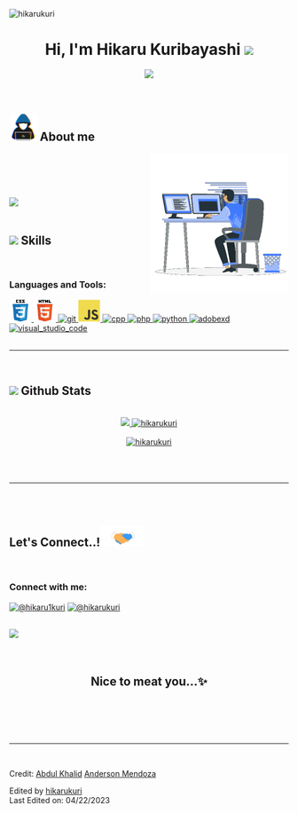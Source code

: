 
<p align="left"> <img src="https://komarev.com/ghpvc/?username=hikarukuri&label=Profile%20views&color=0e75b6&style=flat" alt="hikarukuri" /> </p>
<h1 align="center"><b>Hi, I'm Hikaru Kuribayashi </b><img src="https://media.giphy.com/media/hvRJCLFzcasrR4ia7z/giphy.gif" width="35"></h1>

<p align="center">
  <a href="https://github.com/DenverCoder1/readme-typing-svg"><img src="https://readme-typing-svg.herokuapp.com?font=Time+New+Roman&color=cyan&size=25&center=true&vCenter=true&width=600&height=100&lines=Assalamu+Alaikum+Warahmatullah..;Self-taught+Front-End+Developer,;SSH+School+Student/Snowboarder,;Active+Learner/Researcher,;Love+to+learn+new+stuffs+:)"></a>
</p>


<br>



	
## <picture><img src = "https://github.com/0xAbdulKhalid/0xAbdulKhalid/raw/main/assets/mdImages/about_me.gif" width = 50px></picture> **About me**

<picture> <img align="right" src="https://github.com/0xAbdulKhalid/0xAbdulKhalid/raw/main/assets/mdImages/Right_Side.gif" width = 250px></picture>

<br>


<br><br>

<img src="https://user-images.githubusercontent.com/73097560/115834477-dbab4500-a447-11eb-908a-139a6edaec5c.gif"><br><br>

## <img src="https://media2.giphy.com/media/QssGEmpkyEOhBCb7e1/giphy.gif?cid=ecf05e47a0n3gi1bfqntqmob8g9aid1oyj2wr3ds3mg700bl&rid=giphy.gif" width ="25"><b> Skills</b>
<br>
<!-- LENGUAJES Y HERRAMIENTAS -->
<h3 align="left">Languages and Tools:</h3>
<p align="left">
	<a href="https://www.w3schools.com/css/" target="_blank" rel="noreferrer">
		<img src="https://raw.githubusercontent.com/devicons/devicon/master/icons/css3/css3-original-wordmark.svg" alt="css3" width="40" height="40"/>
	</a>
	<a href="https://www.w3.org/html/" target="_blank" rel="noreferrer">
		<img src="https://raw.githubusercontent.com/devicons/devicon/master/icons/html5/html5-original-wordmark.svg" alt="html5" width="40" height="40"/>
	</a>
	<a href="https://git-scm.com/" target="_blank" rel="noreferrer">
		<img src="https://www.vectorlogo.zone/logos/git-scm/git-scm-icon.svg" alt="git" width="40" height="40"/>
	</a>
	<a href="https://developer.mozilla.org/en-US/docs/Web/JavaScript" target="_blank" rel="noreferrer">
		<img src="https://raw.githubusercontent.com/devicons/devicon/master/icons/javascript/javascript-original.svg" alt="javascript" width="40" height="40"/>
	</a>
	<a href="https://isocpp.org/" target="_blank" rel="noreferrer">
		<img src="https://upload.wikimedia.org/wikipedia/commons/1/18/ISO_C%2B%2B_Logo.svg" alt="cpp" width="40" height="40"/>
	</a>
	<a href="https://www.php.net/" target="_blank" rel="noreferrer">
		<img src="https://www.php.net/images/logos/new-php-logo.svg" alt="php" width="40" height="40"/>
	</a>
	<a href="https://python.org/" target="_blank" rel="noreferrer">
		<img src="https://s3.dualstack.us-east-2.amazonaws.com/pythondotorg-assets/media/files/python-logo-only.svg" alt="python" width="40" height="40"/>
	</a>
	<a href="https://helpx.adobe.com/xd/get-started.html" target="_blank" rel="noreferrer">
		<img src="https://upload.wikimedia.org/wikipedia/commons/c/c2/Adobe_XD_CC_icon.svg" alt="adobexd" width="40" height="40"/>
	</a>
	<a href="https://code.visualstudio.com/" target="_blank" rel="noreferrer">
		<img src="https://upload.wikimedia.org/wikipedia/commons/thumb/9/9a/Visual_Studio_Code_1.35_icon.svg/2048px-Visual_Studio_Code_1.35_icon.svg.png" alt="visual_studio_code" width="40" height="40"/>
	</a
		</p>


<br>
<br>

-----

<br>


## <img src="https://media.giphy.com/media/iY8CRBdQXODJSCERIr/giphy.gif" width="35"><b> Github Stats </b>
<br>

<div align="center">

<a href="https://github.com/hikarukuri/">
  <img src="https://github-readme-stats.vercel.app/api?username=hikarukuri&include_all_commits=true&count_private=true&show_icons=true&line_height=20&title_color=7A7ADB&icon_color=2234AE&text_color=D3D3D3&bg_color=0,000000,130F40" width="450"/>
  <img src="https://github-readme-stats.vercel.app/api/top-langs?username=hikarukuri&show_icons=true&locale=en&layout=compact&line_height=20&title_color=7A7ADB&icon_color=2234AE&text_color=D3D3D3&bg_color=0,000000,130F40" width="375"  alt="hikarukuri"/>
</a>
<br>
	<br>
<a href="https://github.com/ryo-ma/github-profile-trophy"><img src="https://github-profile-trophy.vercel.app/?username=hikarukuri&theme=dracula&column=7" alt="hikarukuri" /></a>
</div>

<br>
<br>
<br>

-----

<br>
<br>

## <b> Let's Connect..!</b><img src="https://github.com/0xabdulkhalid/0xabdulkhalid/blob/main/assets/mdImages/handshake.gif" width ="80">
<br>
<!-- CONTACTO -->
<h3 align="left">Connect with me:</h3>
<p align="left">
<a href="https://twitter.com/hikaru1kuri" target="blank"><img align="center" src="https://raw.githubusercontent.com/rahuldkjain/github-profile-readme-generator/master/src/images/icons/Social/twitter.svg" alt="@hikaru1kuri" height="30" width="40" /></a>
<a href="https://instagram.com/hikarukuri" target="blank"><img align="center" src="https://raw.githubusercontent.com/rahuldkjain/github-profile-readme-generator/master/src/images/icons/Social/instagram.svg" alt="@hikarukuri" height="30" width="40" /></a>
</p>

<br>
<img src="https://user-images.githubusercontent.com/73097560/115834477-dbab4500-a447-11eb-908a-139a6edaec5c.gif">
<br>
<br>
<br>

<div align='center'>

## <b>Nice to meat you...✨</b>

</div>
<br>
<br>
<br>
<br>

---

<br>

Credit: [Abdul Khalid](https://github.com/0xabdulkhalid)
	[Anderson Mendoza](https://github.com/AnderMendoza)
		
Edited by [hikarukuri](https://github.com/hikarukuri)
		<br>
Last Edited on: 04/22/2023

